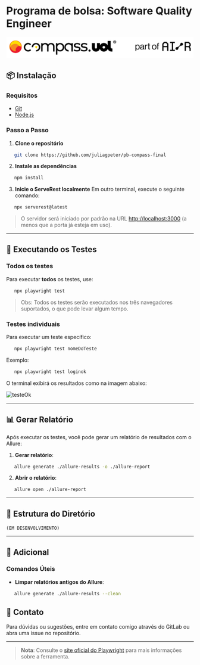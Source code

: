 # Programa de bolsa: Software Quality Engineer

![bannerCompass](./assets/compassBanner.png)

## 📦 Instalação

### Requisitos

- [Git](https://git-scm.com/downloads)
- [Node.js](https://nodejs.org/)

### Passo a Passo

1. **Clone o repositório**
```bash
   git clone https://github.com/juliagpeter/pb-compass-final
```

2. **Instale as dependências**
```bash
   npm install
```

3. **Inicie o ServeRest localmente**
Em outro terminal, execute o seguinte comando:
```bash
   npx serverest@latest
```
> O servidor será iniciado por padrão na URL [http://localhost:3000](http://localhost:3000) (a menos que a porta já esteja em uso).

---

## 🚀 Executando os Testes

### Todos os testes

Para executar **todos** os testes, use:
```bash
   npx playwright test
```

> Obs: Todos os testes serão executados nos três navegadores suportados, o que pode levar algum tempo.

### Testes individuais

Para executar um teste específico:
```bash
   npx playwright test nomeDoTeste
```

Exemplo:
```bash
   npx playwright test loginok
```

O terminal exibirá os resultados como na imagem abaixo:

![testeOk](assets/testeok.png)

---

## 📊 Gerar Relatório

Após executar os testes, você pode gerar um relatório de resultados com o Allure:

1. **Gerar relatório**:
```bash
   allure generate ./allure-results -o ./allure-report
```

2. **Abrir o relatório**:
```bash
   allure open ./allure-report
```

---

## 📁 Estrutura do Diretório

```plaintext
(EM DESENVOLVIMENTO)
```

---

## 📘 Adicional

### Comandos Úteis

- **Limpar relatórios antigos do Allure**:
```bash
   allure generate ./allure-results --clean
```

## 💬 Contato

Para dúvidas ou sugestões, entre em contato comigo através do GitLab ou abra uma issue no repositório.

---

> **Nota**: Consulte o [site oficial do Playwright](https://playwright.dev/) para mais informações sobre a ferramenta.